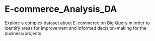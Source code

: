 # E-commerce_Analysis_DA
Explore a complex dataset about E-commerce on Big Query in order to Identify areas for improvement and informed decision-making for the business/projects
